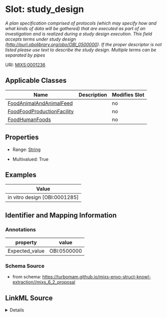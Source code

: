 # Slot: study_design


_A plan specification comprised of protocols (which may specify how and what kinds of data will be gathered) that are executed as part of an investigation and is realized during a study design execution. This field accepts terms under study design (http://purl.obolibrary.org/obo/OBI_0500000). If the proper descriptor is not listed please use text to describe the study design. Multiple terms can be separated by pipes_



URI: [MIXS:0001236](https://w3id.org/mixs/0001236)



<!-- no inheritance hierarchy -->




## Applicable Classes

| Name | Description | Modifies Slot |
| --- | --- | --- |
[FoodAnimalAndAnimalFeed](FoodAnimalAndAnimalFeed.md) |  |  no  |
[FoodFoodProductionFacility](FoodFoodProductionFacility.md) |  |  no  |
[FoodHumanFoods](FoodHumanFoods.md) |  |  no  |







## Properties

* Range: [String](String.md)

* Multivalued: True






## Examples

| Value |
| --- |
| in vitro design [OBI:0001285] |

## Identifier and Mapping Information





### Annotations

| property | value |
| --- | --- |
| Expected_value | OBI:0500000 |



### Schema Source


* from schema: https://turbomam.github.io/mixs-envo-struct-knowl-extraction//mixs_6_2_proposal




## LinkML Source

<details>
```yaml
name: study_design
annotations:
  Expected_value:
    tag: Expected_value
    value: OBI:0500000
description: A plan specification comprised of protocols (which may specify how and
  what kinds of data will be gathered) that are executed as part of an investigation
  and is realized during a study design execution. This field accepts terms under
  study design (http://purl.obolibrary.org/obo/OBI_0500000). If the proper descriptor
  is not listed please use text to describe the study design. Multiple terms can be
  separated by pipes
title: study design
examples:
- value: in vitro design [OBI:0001285]
from_schema: https://turbomam.github.io/mixs-envo-struct-knowl-extraction//mixs_6_2_proposal
rank: 1000
string_serialization: '{text}|{termLabel} [{termID}]'
slot_uri: MIXS:0001236
multivalued: true
alias: study_design
domain_of:
- FoodAnimalAndAnimalFeed
- FoodFoodProductionFacility
- FoodHumanFoods
range: string
required: false
recommended: false

```
</details>